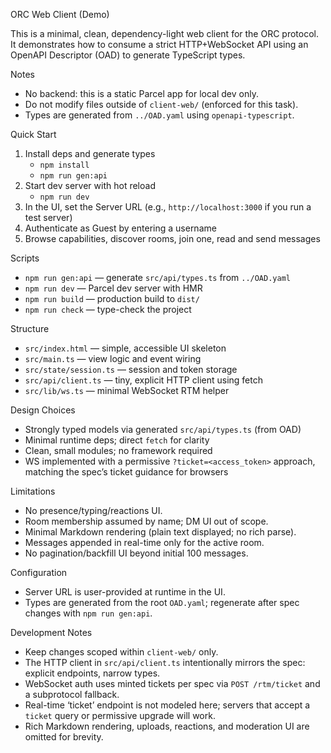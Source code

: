 ORC Web Client (Demo)

This is a minimal, clean, dependency-light web client for the ORC protocol.
It demonstrates how to consume a strict HTTP+WebSocket API using an
OpenAPI Descriptor (OAD) to generate TypeScript types.

Notes
- No backend: this is a static Parcel app for local dev only.
- Do not modify files outside of `client-web/` (enforced for this task).
- Types are generated from `../OAD.yaml` using `openapi-typescript`.

Quick Start
1) Install deps and generate types
   - `npm install`
   - `npm run gen:api`
2) Start dev server with hot reload
   - `npm run dev`
3) In the UI, set the Server URL (e.g., `http://localhost:3000` if you run a test server)
4) Authenticate as Guest by entering a username
5) Browse capabilities, discover rooms, join one, read and send messages

Scripts
- `npm run gen:api` — generate `src/api/types.ts` from `../OAD.yaml`
- `npm run dev` — Parcel dev server with HMR
- `npm run build` — production build to `dist/`
- `npm run check` — type-check the project

Structure
- `src/index.html` — simple, accessible UI skeleton
- `src/main.ts` — view logic and event wiring
- `src/state/session.ts` — session and token storage
- `src/api/client.ts` — tiny, explicit HTTP client using fetch
- `src/lib/ws.ts` — minimal WebSocket RTM helper

Design Choices
- Strongly typed models via generated `src/api/types.ts` (from OAD)
- Minimal runtime deps; direct `fetch` for clarity
- Clean, small modules; no framework required
- WS implemented with a permissive `?ticket=<access_token>` approach, matching the spec’s ticket guidance for browsers

Limitations
- No presence/typing/reactions UI.
- Room membership assumed by name; DM UI out of scope.
- Minimal Markdown rendering (plain text displayed; no rich parse).
- Messages appended in real-time only for the active room.
- No pagination/backfill UI beyond initial 100 messages.

Configuration
- Server URL is user-provided at runtime in the UI.
- Types are generated from the root `OAD.yaml`; regenerate after spec changes with `npm run gen:api`.

Development Notes
- Keep changes scoped within `client-web/` only.
- The HTTP client in `src/api/client.ts` intentionally mirrors the spec: explicit endpoints, narrow types.
- WebSocket auth uses minted tickets per spec via `POST /rtm/ticket` and a subprotocol fallback.
- Real-time ‘ticket’ endpoint is not modeled here; servers that accept a `ticket` query or permissive upgrade will work.
- Rich Markdown rendering, uploads, reactions, and moderation UI are omitted for brevity.

